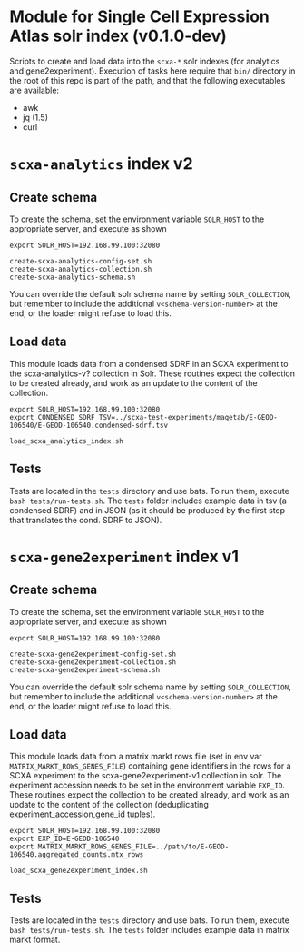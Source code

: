 # Module for Single Cell Expression Atlas solr index (v0.1.0-dev)

Scripts to create and load data into the `scxa-*` solr indexes (for analytics and gene2experiment). Execution of tasks here require that `bin/` directory in the root of this repo is part of the path, and that the following executables are available:

- awk
- jq (1.5)
- curl

# `scxa-analytics` index v2

## Create schema

To create the schema, set the environment variable `SOLR_HOST` to the appropriate server, and execute as shown

```
export SOLR_HOST=192.168.99.100:32080

create-scxa-analytics-config-set.sh
create-scxa-analytics-collection.sh
create-scxa-analytics-schema.sh
```

You can override the default solr schema name by setting `SOLR_COLLECTION`, but remember to include the additional `v<schema-version-number>` at the end, or the loader might refuse to load this.

## Load data

This module loads data from a condensed SDRF in an SCXA experiment to the scxa-analytics-v? collection in Solr. These routines expect the collection to be created already, and work as an update to the content of the collection.

```
export SOLR_HOST=192.168.99.100:32080
export CONDENSED_SDRF_TSV=../scxa-test-experiments/magetab/E-GEOD-106540/E-GEOD-106540.condensed-sdrf.tsv

load_scxa_analytics_index.sh
```

## Tests

Tests are located in the `tests` directory and use bats. To run them, execute `bash tests/run-tests.sh`. The `tests` folder includes example data in tsv (a condensed SDRF) and in JSON (as it should be produced by the first step that translates the cond. SDRF to JSON).

# `scxa-gene2experiment` index v1

## Create schema

To create the schema, set the environment variable `SOLR_HOST` to the appropriate server, and execute as shown

```
export SOLR_HOST=192.168.99.100:32080

create-scxa-gene2experiment-config-set.sh
create-scxa-gene2experiment-collection.sh
create-scxa-gene2experiment-schema.sh
```

You can override the default solr schema name by setting `SOLR_COLLECTION`, but remember to include the additional `v<schema-version-number>` at the end, or the loader might refuse to load this.

## Load data

This module loads data from a matrix markt rows file (set in env var `MATRIX_MARKT_ROWS_GENES_FILE`) containing gene identifiers in the rows for a SCXA experiment to the scxa-gene2experiment-v1 collection in solr. The experiment accession needs to be set in the environment variable `EXP_ID`. These routines expect the collection to be created already, and work as an update to the content of the collection (deduplicating experiment_accession,gene_id tuples).

```
export SOLR_HOST=192.168.99.100:32080
export EXP_ID=E-GEOD-106540
export MATRIX_MARKT_ROWS_GENES_FILE=../path/to/E-GEOD-106540.aggregated_counts.mtx_rows

load_scxa_gene2experiment_index.sh
```

## Tests

Tests are located in the `tests` directory and use bats. To run them, execute `bash tests/run-tests.sh`. The `tests` folder includes example data in matrix markt format.
